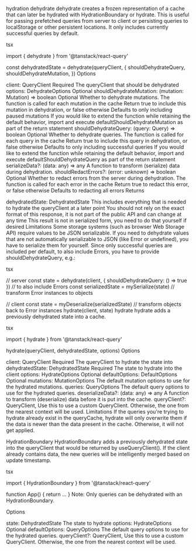 hydration
dehydrate
dehydrate creates a frozen representation of a cache that can later be hydrated with HydrationBoundary or hydrate. This is useful for passing prefetched queries from server to client or persisting queries to localStorage or other persistent locations. It only includes currently successful queries by default.

tsx

import { dehydrate } from '@tanstack/react-query'

const dehydratedState = dehydrate(queryClient, {
  shouldDehydrateQuery,
  shouldDehydrateMutation,
})
Options

client: QueryClient
Required
The queryClient that should be dehydrated
options: DehydrateOptions
Optional
shouldDehydrateMutation: (mutation: Mutation) => boolean
Optional
Whether to dehydrate mutations.
The function is called for each mutation in the cache
Return true to include this mutation in dehydration, or false otherwise
Defaults to only including paused mutations
If you would like to extend the function while retaining the default behavior, import and execute defaultShouldDehydrateMutation as part of the return statement
shouldDehydrateQuery: (query: Query) => boolean
Optional
Whether to dehydrate queries.
The function is called for each query in the cache
Return true to include this query in dehydration, or false otherwise
Defaults to only including successful queries
If you would like to extend the function while retaining the default behavior, import and execute defaultShouldDehydrateQuery as part of the return statement
serializeData?: (data: any) => any A function to transform (serialize) data during dehydration.
shouldRedactErrors?: (error: unknown) => boolean
Optional
Whether to redact errors from the server during dehydration.
The function is called for each error in the cache
Return true to redact this error, or false otherwise
Defaults to redacting all errors
Returns

dehydratedState: DehydratedState
This includes everything that is needed to hydrate the queryClient at a later point
You should not rely on the exact format of this response, it is not part of the public API and can change at any time
This result is not in serialized form, you need to do that yourself if desired
Limitations
Some storage systems (such as browser Web Storage API) require values to be JSON serializable. If you need to dehydrate values that are not automatically serializable to JSON (like Error or undefined), you have to serialize them for yourself. Since only successful queries are included per default, to also include Errors, you have to provide shouldDehydrateQuery, e.g.:

tsx

// server
const state = dehydrate(client, { shouldDehydrateQuery: () => true }) // to also include Errors
const serializedState = mySerialize(state) // transform Error instances to objects

// client
const state = myDeserialize(serializedState) // transform objects back to Error instances
hydrate(client, state)
hydrate
hydrate adds a previously dehydrated state into a cache.

tsx

import { hydrate } from '@tanstack/react-query'

hydrate(queryClient, dehydratedState, options)
Options

client: QueryClient
Required
The queryClient to hydrate the state into
dehydratedState: DehydratedState
Required
The state to hydrate into the client
options: HydrateOptions
Optional
defaultOptions: DefaultOptions
Optional
mutations: MutationOptions The default mutation options to use for the hydrated mutations.
queries: QueryOptions The default query options to use for the hydrated queries.
deserializeData?: (data: any) => any A function to transform (deserialize) data before it is put into the cache.
queryClient?: QueryClient,
Use this to use a custom QueryClient. Otherwise, the one from the nearest context will be used.
Limitations
If the queries you're trying to hydrate already exist in the queryCache, hydrate will only overwrite them if the data is newer than the data present in the cache. Otherwise, it will not get applied.

HydrationBoundary
HydrationBoundary adds a previously dehydrated state into the queryClient that would be returned by useQueryClient(). If the client already contains data, the new queries will be intelligently merged based on update timestamp.

tsx

import { HydrationBoundary } from '@tanstack/react-query'

function App() {
  return <HydrationBoundary state={dehydratedState}>...</HydrationBoundary>
}
Note: Only queries can be dehydrated with an HydrationBoundary.

Options

state: DehydratedState
The state to hydrate
options: HydrateOptions
Optional
defaultOptions: QueryOptions
The default query options to use for the hydrated queries.
queryClient?: QueryClient,
Use this to use a custom QueryClient. Otherwise, the one from the nearest context will be used.
